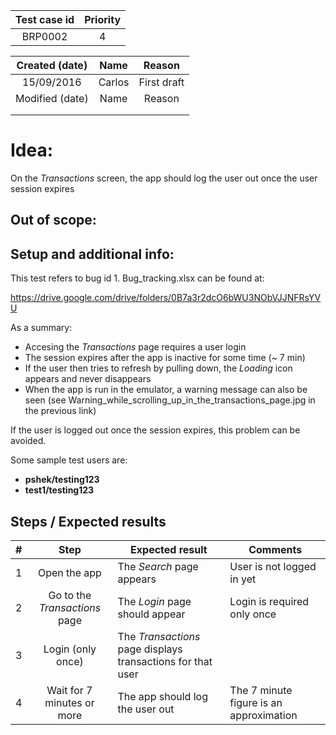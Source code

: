 | Test case id | Priority |
|:------------:|:--------:|
|    BRP0002   |     4    |

| Created (date)  |  Name  |    Reason   |
|:---------------:|:------:|:-----------:|
|   15/09/2016    | Carlos | First draft |
| Modified (date) |  Name  |    Reason   |
|                 |        |             |
|                 |        |             |

# Idea:

On the _Transactions_ screen, the app should log the user out once the user session expires

## Out of scope:

## Setup and additional info:

This test refers to bug id 1. Bug_tracking.xlsx can be found at:

https://drive.google.com/drive/folders/0B7a3r2dcO6bWU3NObVJJNFRsYVU

As a summary:
 + Accesing the  _Transactions_ page requires a user login
 + The session expires after the app is inactive for some time (~ 7 min)
 + If the user then tries to refresh by pulling down, the _Loading_ icon appears and never disappears
 + When the app is run in the emulator, a warning message can also be seen (see Warning_while_scrolling_up_in_the_transactions_page.jpg in the previous link)

If the user is logged out once the session expires, this problem can be avoided.

Some sample test users are:
* __pshek/testing123__
* __test1/testing123__

## Steps / Expected results
| # | Step | Expected result | Comments |
|:-:|:----:|-----------------|----------|
| 1 | Open the app | The _Search_ page appears | User is not logged in yet |
| 2 | Go to the _Transactions_ page | The _Login_ page should appear | Login is required only once |
| 3 | Login (only once) | The _Transactions_ page displays transactions for that user | |
| 4 | Wait for 7 minutes or more | The app should log the user out | The 7 minute figure is an approximation |
